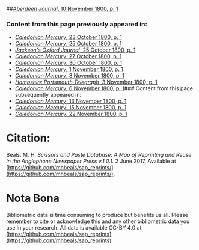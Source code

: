 ##[*Aberdeen Journal*, 10 November 1800, p. 1](https://mhbeals.github.io/sap_html/Aberdeen-Journal/Aberdeen-Journal-10-November-1800-p-1)

### Content from this page previously appeared in:
+ [*Caledonian Mercury*, 23 October 1800, p. 1](https://mhbeals.github.io/sap_html/Caledonian-Mercury/Caledonian-Mercury-23-October-1800-p-1)
+ [*Caledonian Mercury*, 25 October 1800, p. 1](https://mhbeals.github.io/sap_html/Caledonian-Mercury/Caledonian-Mercury-25-October-1800-p-1)
+ [*Jackson's Oxford Journal*, 25 October 1800, p. 1](https://mhbeals.github.io/sap_html/Jackson's-Oxford-Journal/Jackson's-Oxford-Journal-25-October-1800-p-1)
+ [*Caledonian Mercury*, 27 October 1800, p. 1](https://mhbeals.github.io/sap_html/Caledonian-Mercury/Caledonian-Mercury-27-October-1800-p-1)
+ [*Caledonian Mercury*, 30 October 1800, p. 1](https://mhbeals.github.io/sap_html/Caledonian-Mercury/Caledonian-Mercury-30-October-1800-p-1)
+ [*Caledonian Mercury*, 1 November 1800, p. 1](https://mhbeals.github.io/sap_html/Caledonian-Mercury/Caledonian-Mercury-1-November-1800-p-1)
+ [*Caledonian Mercury*, 3 November 1800, p. 1](https://mhbeals.github.io/sap_html/Caledonian-Mercury/Caledonian-Mercury-3-November-1800-p-1)
+ [*Hampshire Portsmouth Telegraph*, 3 November 1800, p. 1](https://mhbeals.github.io/sap_html/Hampshire-Portsmouth-Telegraph/Hampshire-Portsmouth-Telegraph-3-November-1800-p-1)
+ [*Caledonian Mercury*, 6 November 1800, p. 1](https://mhbeals.github.io/sap_html/Caledonian-Mercury/Caledonian-Mercury-6-November-1800-p-1)### Content from this page subsequently appeared in:
+ [*Caledonian Mercury*, 13 November 1800, p. 1](https://mhbeals.github.io/sap_html/Caledonian-Mercury/Caledonian-Mercury-13-November-1800-p-1)
+ [*Caledonian Mercury*, 15 November 1800, p. 1](https://mhbeals.github.io/sap_html/Caledonian-Mercury/Caledonian-Mercury-15-November-1800-p-1)
+ [*Caledonian Mercury*, 22 November 1800, p. 1](https://mhbeals.github.io/sap_html/Caledonian-Mercury/Caledonian-Mercury-22-November-1800-p-1)
                    
# Citation: 

Beals. M. H. *Scissors and Paste Database: A Map of Reprinting and Reuse in the Anglophone Newspaper Press v.1.0.1.* 2 June 2017. Available at [https://github.com/mhbeals/sap_reprints/](https://github.com/mhbeals/sap_reprints/). 
                    
# Nota Bona

Bibliometric data is time consuming to produce but benefits us all. Please remember to cite or acknowledge this and any other bibliometric data you use in your research. All data is available CC-BY 4.0 at [https://github.com/mhbeals/sap_reprints](https://github.com/mhbeals/sap_reprints)
